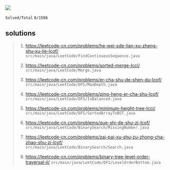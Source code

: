 ![](https://raw.githubusercontent.com/Ma63d/leetcode-spider/master/img/site-logo.png)

`Solved/Total`
`8/1586`

## solutions

>1. https://leetcode-cn.com/problems/he-wei-sde-lian-xu-zheng-shu-xu-lie-lcof/ `src/main/java/LeetCode/FindContinuousSequence.java`
>
>2. https://leetcode-cn.com/problems/sorted-merge-lcci/ `src/main/java/LeetCode/Merge.java`
>
>3. https://leetcode-cn.com/problems/er-cha-shu-de-shen-du-lcof/ `src/main/java/LeetCode/DFS/MaxDepth.java`
>
>4. https://leetcode-cn.com/problems/ping-heng-er-cha-shu-lcof/ `src/main/java/LeetCode/DFS/IsBalanced.java`
>
>5. https://leetcode-cn.com/problems/minimum-height-tree-lcci/ `src/main/java/LeetCode/DFS/SortedArrayToBST.java`
>
>6. https://leetcode-cn.com/problems/que-shi-de-shu-zi-lcof/ `src/main/java/LeetCode/BinarySearch/MissingNumber.java`
>
>7. https://leetcode-cn.com/problems/zai-pai-xu-shu-zu-zhong-cha-zhao-shu-zi-lcof/ `src/main/java/LeetCode/BinarySearch/Search.java`
>
>8. https://leetcode-cn.com/problems/binary-tree-level-order-traversal-ii/ `src/main/java/LeetCode/DFS/LevelOrderBottom.java`

